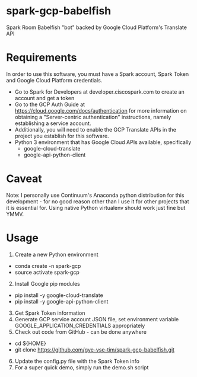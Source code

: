 # spark-gcp-babelfish
Spark Room Babelfish "bot" backed by Google Cloud Platform's Translate API

# Requirements
In order to use this software, you must have a Spark account, Spark Token and Google Cloud Platform
credentials.
- Go to Spark for Developers at developer.ciscospark.com to create an account and get a token
- Go to the GCP Auth Guide at https://cloud.google.com/docs/authentication for more information on obtaining a "Server-centric authentication" instructions, namely establishing a service account.
- Additionally, you will need to enable the GCP Translate APIs in the project you establish for this software.
- Python 3 environment that has Google Cloud APIs available, specifically
  - google-cloud-translate
  - google-api-python-client 

# Caveat
Note: I personally use Continuum's Anaconda python distribution for this
development - for no good reason other than I use it for other projects that
it is essential for.  Using native Python virtualenv should work just fine
but YMMV.

# Usage
1. Create a new Python environment
 - conda create -n spark-gcp 
 - source activate spark-gcp
2. Install Google pip modules
 - pip install -y google-cloud-translate
 - pip install -y google-api-python-client 
3. Get Spark Token information
4. Generate GCP service account JSON file, set environment variable GOOGLE_APPLICATION_CREDENTIALS appropriately
5. Check out code from GitHub - can be done anywhere
 - cd ${HOME}
 - git clone https://github.com/gve-vse-tim/spark-gcp-babelfish.git
6. Update the config.py file with the Spark Token info
7. For a super quick demo, simply run the demo.sh script

